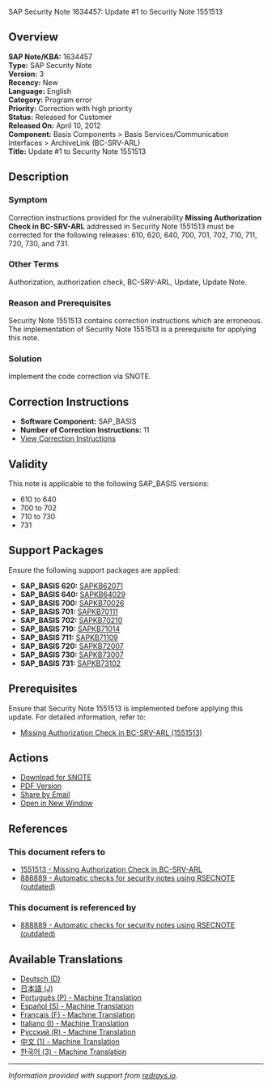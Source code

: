 SAP Security Note 1634457: Update #1 to Security Note 1551513

## Overview
**SAP Note/KBA:** 1634457  
**Type:** SAP Security Note  
**Version:** 3  
**Recency:** New  
**Language:** English  
**Category:** Program error  
**Priority:** Correction with high priority  
**Status:** Released for Customer  
**Released On:** April 10, 2012  
**Component:** Basis Components > Basis Services/Communication Interfaces > ArchiveLink (BC-SRV-ARL)  
**Title:** Update #1 to Security Note 1551513

## Description
### Symptom
Correction instructions provided for the vulnerability **Missing Authorization Check in BC-SRV-ARL** addressed in Security Note 1551513 must be corrected for the following releases:
610, 620, 640, 700, 701, 702, 710, 711, 720, 730, and 731.

### Other Terms
Authorization, authorization check, BC-SRV-ARL, Update, Update Note.

### Reason and Prerequisites
Security Note 1551513 contains correction instructions which are erroneous. The implementation of Security Note 1551513 is a prerequisite for applying this note.

### Solution
Implement the code correction via SNOTE.

## Correction Instructions
- **Software Component:** SAP_BASIS  
- **Number of Correction Instructions:** 11  
- [View Correction Instructions](https://me.sap.com/corrins/0001634457/41)

## Validity
This note is applicable to the following SAP_BASIS versions:
- 610 to 640
- 700 to 702
- 710 to 730
- 731

## Support Packages
Ensure the following support packages are applied:
- **SAP_BASIS 620:** [SAPKB62071](https://me.sap.com/supportpackage/SAPKB62071)
- **SAP_BASIS 640:** [SAPKB64029](https://me.sap.com/supportpackage/SAPKB64029)
- **SAP_BASIS 700:** [SAPKB70026](https://me.sap.com/supportpackage/SAPKB70026)
- **SAP_BASIS 701:** [SAPKB70111](https://me.sap.com/supportpackage/SAPKB70111)
- **SAP_BASIS 702:** [SAPKB70210](https://me.sap.com/supportpackage/SAPKB70210)
- **SAP_BASIS 710:** [SAPKB71014](https://me.sap.com/supportpackage/SAPKB71014)
- **SAP_BASIS 711:** [SAPKB71109](https://me.sap.com/supportpackage/SAPKB71109)
- **SAP_BASIS 720:** [SAPKB72007](https://me.sap.com/supportpackage/SAPKB72007)
- **SAP_BASIS 730:** [SAPKB73007](https://me.sap.com/supportpackage/SAPKB73007)
- **SAP_BASIS 731:** [SAPKB73102](https://me.sap.com/supportpackage/SAPKB73102)

## Prerequisites
Ensure that Security Note 1551513 is implemented before applying this update. For detailed information, refer to:
- [Missing Authorization Check in BC-SRV-ARL (1551513)](https://me.sap.com/notes/1551513)

## Actions
- [Download for SNOTE](https://notesdownloads.sap.com/note/0040000009704172017)
- [PDF Version](https://userapps.support.sap.com/sap/support/sfm/notes/print/0001634457?language=en-US&token=F926E01162E2D4CFB772BF148811F3D2)
- [Share by Email](https://me.sap.com/notes/0001634457)
- [Open in New Window](https://me.sap.com/notes/0001634457)

## References
### This document refers to
- [1551513 - Missing Authorization Check in BC-SRV-ARL](https://me.sap.com/notes/1551513)
- [888889 - Automatic checks for security notes using RSECNOTE (outdated)](https://me.sap.com/notes/888889)

### This document is referenced by
- [888889 - Automatic checks for security notes using RSECNOTE (outdated)](https://me.sap.com/notes/888889)

## Available Translations
- [Deutsch (D)](https://me.sap.com/notes/0001634457/D)
- [日本語 (J)](https://me.sap.com/notes/0001634457/J)
- [Português (P) - Machine Translation](https://me.sap.com/notes/0001634457/P)
- [Español (S) - Machine Translation](https://me.sap.com/notes/0001634457/S)
- [Français (F) - Machine Translation](https://me.sap.com/notes/0001634457/F)
- [Italiano (I) - Machine Translation](https://me.sap.com/notes/0001634457/I)
- [Русский (R) - Machine Translation](https://me.sap.com/notes/0001634457/R)
- [中文 (1) - Machine Translation](https://me.sap.com/notes/0001634457/1)
- [한국어 (3) - Machine Translation](https://me.sap.com/notes/0001634457/3)

---

*Information provided with support from [redrays.io](https://redrays.io).*